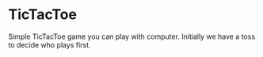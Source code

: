 # TicTacToe
Simple TicTacToe game you can play with computer. Initially we have a toss to decide who plays first. 
